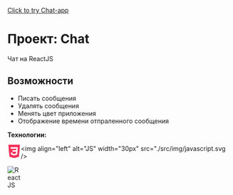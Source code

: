 [Click to try Chat-app](https://vlad-maker.github.io/Chat/)

# Проект: Chat
Чат на ReactJS

## Возможности
- Писать сообщения
- Удалять сообщения
- Менять цвет приложения
- Отображение времени отпраленного сообщения

**Технологии:** 

<img align="left" alt="React" width="30px" src="./src/img/css3.svg" />

<img align="left" alt="JS" width="30px" src="./src/img/javascript.svg />

<img align ="left" alt="React JS" width="30px" src="./src/img/reactRM.svg"/>

